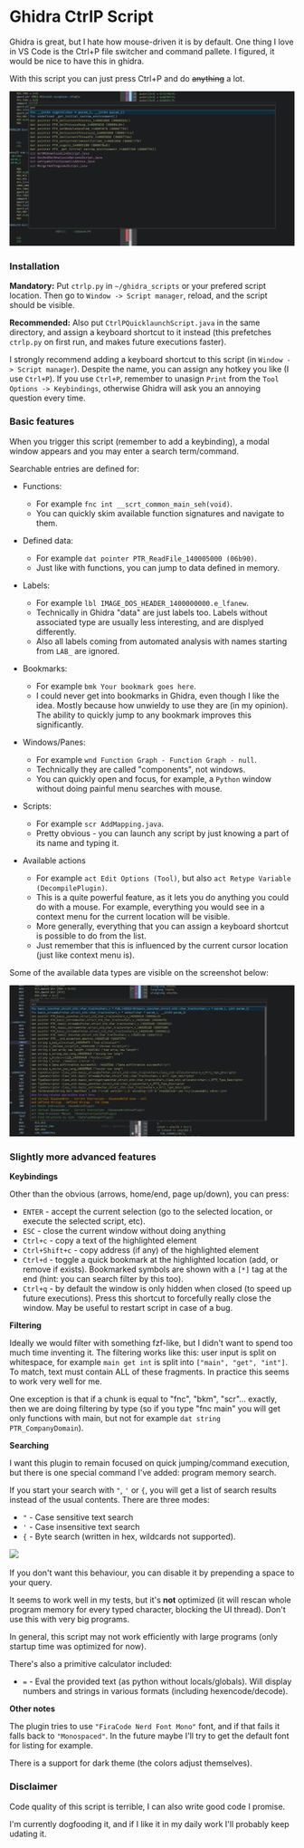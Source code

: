 # Ghidra CtrlP Script

Ghidra is great, but I hate how mouse-driven it is by default. One thing
I love in VS Code is the Ctrl+P file switcher and command pallete. I figured,
it would be nice to have this in ghidra.

With this script you can just press Ctrl+P and do ~~anything~~ a lot.

![](./docs/image.png)

### Installation

**Mandatory:** Put `ctrlp.py` in `~/ghidra_scripts` or your prefered script location.
Then go to `Window -> Script manager`, reload, and the script should be visible.

**Recommended:** Also put `CtrlPQuicklaunchScript.java` in the same directory, and assign
a keyboard shortcut to it instead (this prefetches `ctrlp.py` on first run, and makes future executions faster).

I strongly recommend adding a keyboard shortcut to this script (in `Window -> Script manager`).
Despite the name, you can assign any hotkey you like (I use `Ctrl+P`). If you use `Ctrl+P`,
remember to unasign `Print` from the `Tool Options -> Keybindings`, otherwise Ghidra will
ask you an annoying question every time.

### Basic features

When you trigger this script (remember to add a keybinding), a modal window appears and you may enter a search term/command.

Searchable entries are defined for:

* Functions:
    * For example `fnc int __scrt_common_main_seh(void)`.
    * You can quickly skim available function signatures and navigate to them.

* Defined data:
    * For example `dat pointer PTR_ReadFile_140005000 (06b90)`.
    * Just like with functions, you can jump to data defined in memory.

* Labels:
    * For example `lbl IMAGE_DOS_HEADER_1400000000.e_lfanew`.
    * Technically in Ghidra "data" are just labels too. Labels without associated type
        are usually less interesting, and are displyed differently.
    * Also all labels coming from automated analysis with names starting from `LAB_`
        are ignored.

* Bookmarks:
    * For example `bmk Your bookmark goes here`.
    * I could never get into bookmarks in Ghidra, even though I like the idea.
        Mostly because how unwieldy to use they are (in my opinion). The ability to
        quickly jump to any bookmark improves this significantly.

* Windows/Panes:
    * For example `wnd Function Graph - Function Graph - null`.
    * Technically they are called "components", not windows.
    * You can quickly open and focus, for example, a `Python` window without doing painful menu searches with mouse.

* Scripts:
    * For example `scr AddMapping.java`.
    * Pretty obvious - you can launch any script by just knowing a part of its name
        and typing it.

* Available actions
    * For example `act Edit Options (Tool)`, but also `act Retype Variable (DecompilePlugin)`.
    * This is a quite powerful feature, as it lets you do anything you could do with a mouse.
        For example, everything you would see in a context menu for the current location will be visible.
    * More generally, everything that you can assign a keyboard shortcut is possible to do from  the list.
    * Just remember that this is influenced by the current cursor location (just like context menu is).

Some of the available data types are visible on the screenshot below:

![](./docs/more.png)

### Slightly more advanced features

**Keybindings**

Other than the obvious (arrows, home/end, page up/down), you can press:

* `ENTER` - accept the current selection (go to the selected location, or execute the selected script, etc).
* `ESC` - close the current window without doing anything
* `Ctrl+c` - copy a text of the highlighted element
* `Ctrl+Shift+c` - copy address (if any) of the highlighted element
* `Ctrl+d` - toggle a quick bookmark at the highlighted location (add, or remove if exists). Bookmarked symbols are shown with a `[*]` tag at the end (hint: you can search filter by this too).
* `Ctrl+q` - by default the window is only hidden when closed (to speed up future executions). Press this shortcut to forcefully really close the window. May be useful to restart script in case of a bug.

**Filtering**

Ideally we would filter with something fzf-like, but I didn't want to spend too much time inventing it.
The filtering works like this: user input is split on whitespace, for example `main get int` is split into `["main", "get", "int"]`.
To match, text must contain ALL of these fragments. In practice this seems to work very well for me.

One exception is that if a chunk is equal to "fnc", "bkm", "scr"... exactly, then we are doing filtering by type (so if you type "fnc main" you will get only functions with main, but not for example `dat string PTR_CompanyDomain`).

**Searching**

I want this plugin to remain focused on quick jumping/command execution, but there is one special command I've added: program memory search.

If you start your search with `"`, `'` or `{`, you will get a list of search results instead of the usual contents. There are three modes:

* `"` - Case sensitive text search 
* `'` - Case insensitive text search 
* `{` - Byte search (written in hex, wildcards not supported).

![](./docs/quicksearch.png)

If you don't want this behaviour, you can disable it by prepending a space to your query.

It seems to work well in my tests, but it's **not** optimized (it will rescan whole program memory for every typed character, blocking the UI thread). Don't use this with very big programs.

In general, this script may not work efficiently with large programs (only startup time was optimized for now).

There's also a primitive calculator included:

* `=` - Eval the provided text (as python without locals/globals). Will display numbers and strings in various formats (including hexencode/decode).

**Other notes**

The plugin tries to use `"FiraCode Nerd Font Mono"` font, and if that fails it falls back to `"Monospaced"`.
In the future maybe I'll try to get the default font for listing for example.

There is a support for dark theme (the colors adjust themselves).

### Disclaimer

Code quality of this script is terrible, I can also write good code I promise.

I'm currently dogfooding it, and if I like it in my daily work I'll probably keep udating it.

